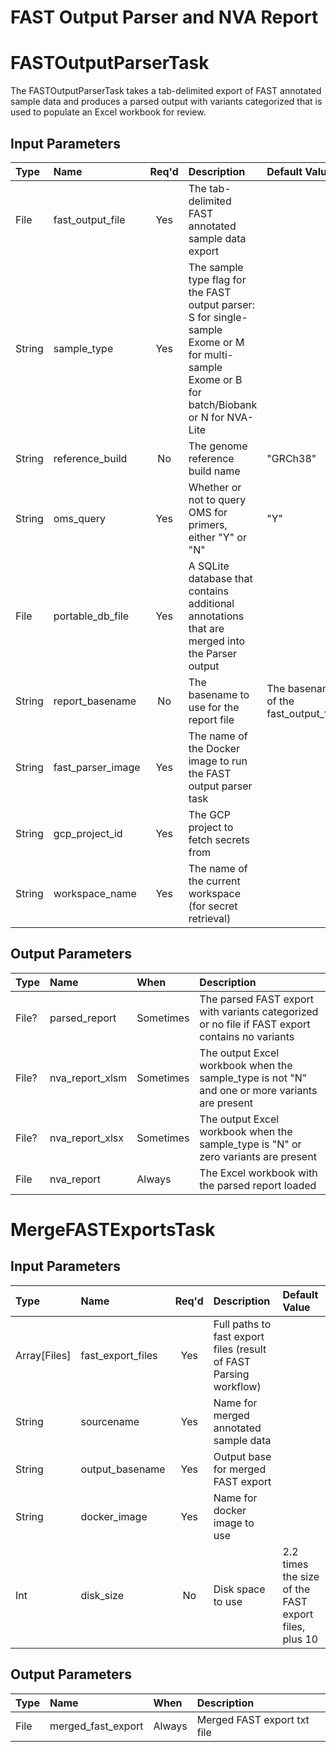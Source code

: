 # FAST Output Parser and NVA Report

# FASTOutputParserTask
The FASTOutputParserTask takes a tab-delimited export of FAST annotated sample data and produces
a parsed output with variants categorized that is used to populate an Excel workbook for review.

## Input Parameters
| Type | Name | Req'd | Description | Default Value |
| :--- | :--- | :---: | :--- | :--- |
| File | fast_output_file | Yes | The tab-delimited FAST annotated sample data export |
| String | sample_type | Yes | The sample type flag for the FAST output parser: S for single-sample Exome or M for multi-sample Exome or B for batch/Biobank or N for NVA-Lite |
| String | reference_build | No | The genome reference build name | "GRCh38" |
| String | oms_query | Yes | Whether or not to query OMS for primers, either "Y" or "N" | "Y" |
| File | portable_db_file | Yes | A SQLite database that contains additional annotations that are merged into the Parser output |
| String | report_basename | No | The basename to use for the report file | The basename of the fast_output_file |
| String | fast_parser_image | Yes | The name of the Docker image to run the FAST output parser task | |
| String | gcp_project_id | Yes | The GCP project to fetch secrets from | |
| String | workspace_name | Yes | The name of the current workspace (for secret retrieval) | |

## Output Parameters
| Type | Name | When | Description |
| :--- | :--- | :--- | :--- |
| File? | parsed_report | Sometimes | The parsed FAST export with variants categorized or no file if FAST export contains no variants |
| File? | nva_report_xlsm | Sometimes | The output Excel workbook when the sample_type is not "N" and one or more variants are present |
| File? | nva_report_xlsx | Sometimes | The output Excel workbook when the sample_type is "N" or zero variants are present |
| File | nva_report | Always | The Excel workbook with the parsed report loaded |

# MergeFASTExportsTask

## Input Parameters
| Type | Name | Req'd | Description | Default Value |
| :--- | :--- | :---: | :--- | :--- |
| Array[Files] | fast_export_files | Yes | Full paths to fast export files (result of FAST Parsing workflow) | |
| String | sourcename | Yes | Name for merged annotated sample data | |
| String | output_basename | Yes | Output base for merged FAST export | |
| String | docker_image | Yes | Name for docker image to use | |
| Int | disk_size | No | Disk space to use | 2.2 times the size of the FAST export files, plus 10 |

## Output Parameters
| Type | Name | When | Description |
| :--- | :--- | :--- | :--- |
| File | merged_fast_export | Always | Merged FAST export txt file |
